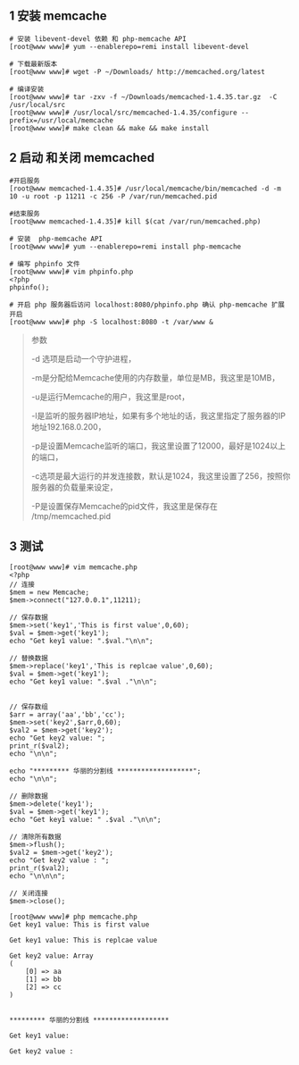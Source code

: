 
## 1 安装 memcache 
```
# 安装 libevent-devel 依赖 和 php-memcache API 
[root@www www]# yum --enablerepo=remi install libevent-devel

# 下载最新版本
[root@www www]# wget -P ~/Downloads/ http://memcached.org/latest

# 编译安装
[root@www www]# tar -zxv -f ~/Downloads/memcached-1.4.35.tar.gz  -C /usr/local/src
[root@www www]# /usr/local/src/memcached-1.4.35/configure --prefix=/usr/local/memcache
[root@www www]# make clean && make && make install

```
## 2 启动 和关闭 memcached

```
#开启服务
[root@www memcached-1.4.35]# /usr/local/memcache/bin/memcached -d -m 10 -u root -p 11211 -c 256 -P /var/run/memcached.pid

#结束服务
[root@www memcached-1.4.35]# kill $(cat /var/run/memcached.php)

```


```
# 安装  php-memcache API 
[root@www www]# yum --enablerepo=remi install php-memcache

# 编写 phpinfo 文件
[root@www www]# vim phpinfo.php
<?php 
phpinfo();

# 开启 php 服务器后访问 localhost:8080/phpinfo.php 确认 php-memcache 扩展开启
[root@www www]# php -S localhost:8080 -t /var/www &

```
>  
> 参数
> 
> -d 选项是启动一个守护进程，
> 
> -m是分配给Memcache使用的内存数量，单位是MB，我这里是10MB，
> 
> -u是运行Memcache的用户，我这里是root，
> 
> -l是监听的服务器IP地址，如果有多个地址的话，我这里指定了服务器的IP地址192.168.0.200，
> 
> -p是设置Memcache监听的端口，我这里设置了12000，最好是1024以上的端口，
> 
> -c选项是最大运行的并发连接数，默认是1024，我这里设置了256，按照你服务器的负载量来设定，
> 
> -P是设置保存Memcache的pid文件，我这里是保存在 /tmp/memcached.pid
>  


## 3 测试

```
[root@www www]# vim memcache.php
<?php
// 连接
$mem = new Memcache;
$mem->connect("127.0.0.1",11211);

// 保存数据
$mem->set('key1','This is first value',0,60);
$val = $mem->get('key1');
echo "Get key1 value: ".$val."\n\n";

// 替换数据
$mem->replace('key1','This is replcae value',0,60);
$val = $mem->get('key1');
echo "Get key1 value: ".$val ."\n\n";


// 保存数组
$arr = array('aa','bb','cc');
$mem->set('key2',$arr,0,60);
$val2 = $mem->get('key2');
echo "Get key2 value: ";
print_r($val2);
echo "\n\n";

echo "********* 华丽的分割线 *******************";
echo "\n\n";

// 删除数据
$mem->delete('key1');
$val = $mem->get('key1');
echo "Get key1 value: " .$val ."\n\n";

// 清除所有数据
$mem->flush();
$val2 = $mem->get('key2');
echo "Get key2 value : ";
print_r($val2);
echo "\n\n\n";

// 关闭连接
$mem->close();

```

```
[root@www www]# php memcache.php 
Get key1 value: This is first value

Get key1 value: This is replcae value

Get key2 value: Array
(
    [0] => aa
    [1] => bb
    [2] => cc
)


********* 华丽的分割线 *******************

Get key1 value: 

Get key2 value : 

```









